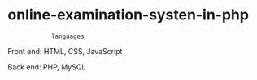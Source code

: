 # online-examination-systen-in-php
                languages
Front end: HTML, CSS, JavaScript  

 Back end: PHP, MySQL  
